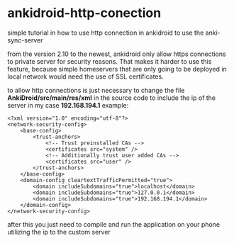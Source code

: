 # ankidroid-http-conection
simple tutorial in how to use http connection in ankidroid to use the anki-sync-server

from the version 2.10 to the newest, ankidroid only allow https connections to private server for security reasons. That makes it harder to use this feature, because simple homeservers that are only going to be deployed in local network would need the use of SSL certificates.

to allow http connections is just necessary to change the file **AnkiDroid/src/main/res/xml** in the source code to include the ip of the server in my case **192.168.194.1** 
example: 


```
<?xml version="1.0" encoding="utf-8"?>
<network-security-config>
    <base-config>
        <trust-anchors>
            <!-- Trust preinstalled CAs -->
            <certificates src="system" />
            <!-- Additionally trust user added CAs -->
            <certificates src="user" />
        </trust-anchors>
    </base-config>
    <domain-config cleartextTrafficPermitted="true">
        <domain includeSubdomains="true">localhost</domain>
        <domain includeSubdomains="true">127.0.0.1</domain>
        <domain includeSubdomains="true">192.168.194.1</domain>
    </domain-config>
</network-security-config>
```

after this you just need to compile and run the application on your phone utilizing the ip to the custom server
  
